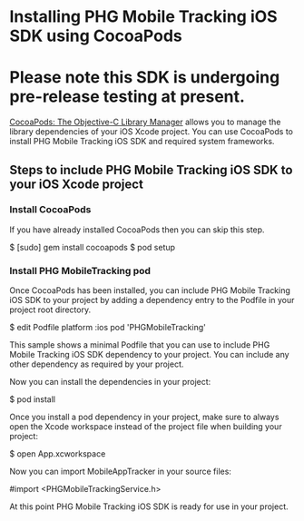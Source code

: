 Installing PHG Mobile Tracking iOS SDK using CocoaPods
=======
Please note this SDK is undergoing pre-release testing at present.
=======

[CocoaPods: The Objective-C Library Manager](http://www.cocoapods.org) allows you to manage the library dependencies of your iOS Xcode project.
You can use CocoaPods to install PHG Mobile Tracking iOS SDK and required system frameworks.

## Steps to include PHG Mobile Tracking iOS SDK to your iOS Xcode project

### Install CocoaPods

If you have already installed CocoaPods then you can skip this step.

$ [sudo] gem install cocoapods
$ pod setup

### Install PHG MobileTracking pod

Once CocoaPods has been installed, you can include PHG Mobile Tracking iOS SDK to your project by adding a dependency entry to the Podfile in your project root directory.

$ edit Podfile
platform :ios
pod 'PHGMobileTracking'

This sample shows a minimal Podfile that you can use to include PHG Mobile Tracking iOS SDK dependency to your project. You can include any other dependency as required by your project.

Now you can install the dependencies in your project:

$ pod install

Once you install a pod dependency in your project, make sure to always open the Xcode workspace instead of the project file when building your project:

$ open App.xcworkspace

Now you can import MobileAppTracker in your source files:

#import <PHGMobileTrackingService.h>

At this point PHG Mobile Tracking iOS SDK is ready for use in your project.
